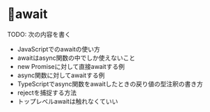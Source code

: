 # 🚧await

TODO: 次の内容を書く

* JavaScriptでのawaitの使い方
* awaitはasync関数の中でしか使えないこと
* new Promiseに対して直接awaitする例
* async関数に対してawaitする例
* TypeScriptでasync関数をawaitしたときの戻り値の型注釈の書き方
* rejectを捕捉する方法
* トップレベルawaitは触れなくていい



